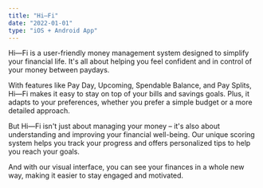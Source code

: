 ```yaml
---
title: "Hi–Fi"
date: "2022-01-01"
type: "iOS + Android App"
---
```


Hi—Fi is a user-friendly money management system designed to simplify your financial life. It's all about helping you feel confident and in control of your money between paydays.

With features like Pay Day, Upcoming, Spendable Balance, and Pay Splits, Hi—Fi makes it easy to stay on top of your bills and savings goals. Plus, it adapts to your preferences, whether you prefer a simple budget or a more detailed approach.

But Hi—Fi isn't just about managing your money – it's also about understanding and improving your financial well-being. Our unique scoring system helps you track your progress and offers personalized tips to help you reach your goals.

And with our visual interface, you can see your finances in a whole new way, making it easier to stay engaged and motivated.
